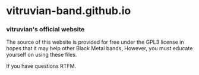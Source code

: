 # vitruvian-band.github.io
### vitruvian's official website

The source of this website is provided for free under the GPL3 license in hopes
that it may help other Black Metal bands, However, you must educate yourself on
using these files.

If you have questions RTFM.



